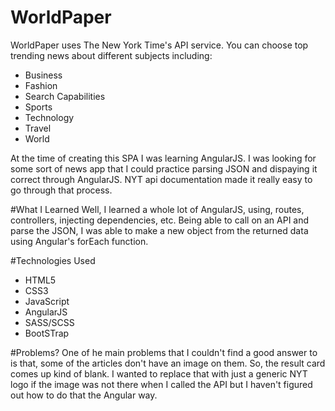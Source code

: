 # WorldPaper
WorldPaper uses The New York Time's API service. You can choose top trending news about different subjects including:
* Business
* Fashion
* Search Capabilities 
* Sports
* Technology
* Travel
* World

At the time of creating this SPA I was learning AngularJS. I was looking for some sort of news app that I could practice parsing JSON and dispaying it correct through AngularJS. NYT api documentation made it really easy to go through that process.

#What I Learned
Well, I learned a whole lot of AngularJS, using, routes, controllers, injecting dependencies, etc. Being able to call on an API and parse the JSON, I was able to make a new object from the returned data using Angular's forEach function. 

#Technologies Used
* HTML5
* CSS3
* JavaScript
* AngularJS
* SASS/SCSS
* BootSTrap

#Problems?
One of he main problems that I couldn't find a good answer to is that, some of the articles don't have an image on them. So, the result card comes up kind of blank. I wanted to replace that with just a generic NYT logo if the image was not there when I called the API but I haven't figured out how to do that the Angular way.

